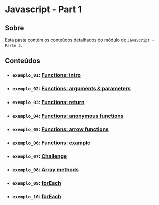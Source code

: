 # Javascript - Part 1

## Sobre

Esta pasta contém os conteúdos detalhados do módulo de `JavaScript - Parte 2`.

## Conteúdos

- ### `exemplo_01`: [Functions: intro](https://github.com/pullynnhah/dc-aulas/tree/main/aula_05/exemplo_01)
- ### `exemplo_02`: [Functions: arguments & parameters](https://github.com/pullynnhah/dc-aulas/tree/main/aula_05/exemplo_02)
- ### `exemplo_03`: [Functions: return](https://github.com/pullynnhah/dc-aulas/tree/main/aula_05/exemplo_03)
- ### `exemplo_04`: [Functions: anonymous functions](https://github.com/pullynnhah/dc-aulas/tree/main/aula_05/exemplo_04)
- ### `exemplo_05`: [Functions: arrow functions](https://github.com/pullynnhah/dc-aulas/tree/main/aula_05/exemplo_05)
- ### `exemplo_06`: [Functions: example](https://github.com/pullynnhah/dc-aulas/tree/main/aula_05/exemplo_06)
- ### `exemplo_07`: [Challenge](https://github.com/pullynnhah/dc-aulas/tree/main/aula_05/exemplo_07)
- ### `exemplo_08`: [Array methods](https://github.com/pullynnhah/dc-aulas/tree/main/aula_05/exemplo_08)
- ### `exemplo_09`: [forEach](https://github.com/pullynnhah/dc-aulas/tree/main/aula_05/exemplo_09)
- ### `exemplo_10`: [forEach](https://github.com/pullynnhah/dc-aulas/tree/main/aula_05/exemplo_10)
